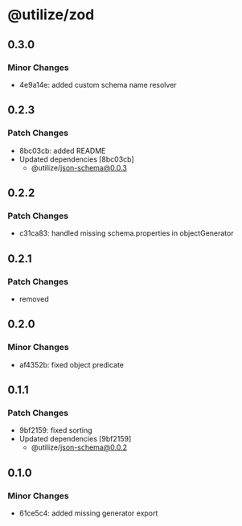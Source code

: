 # @utilize/zod

## 0.3.0

### Minor Changes

- 4e9a14e: added custom schema name resolver

## 0.2.3

### Patch Changes

- 8bc03cb: added README
- Updated dependencies [8bc03cb]
  - @utilize/json-schema@0.0.3

## 0.2.2

### Patch Changes

- c31ca83: handled missing schema.properties in objectGenerator

## 0.2.1

### Patch Changes

- removed

## 0.2.0

### Minor Changes

- af4352b: fixed object predicate

## 0.1.1

### Patch Changes

- 9bf2159: fixed sorting
- Updated dependencies [9bf2159]
  - @utilize/json-schema@0.0.2

## 0.1.0

### Minor Changes

- 61ce5c4: added missing generator export
